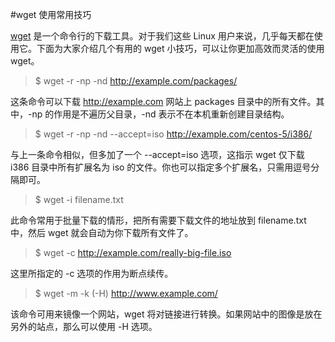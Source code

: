 #wget 使用常用技巧


[wget][wget] 是一个命令行的下载工具。对于我们这些 Linux 用户来说，几乎每天都在使用它。下面为大家介绍几个有用的 wget 小技巧，可以让你更加高效而灵活的使用 wget。
	
>$ wget -r -np -nd http://example.com/packages/
	
这条命令可以下载 http://example.com 网站上 packages 目录中的所有文件。其中，-np 的作用是不遍历父目录，-nd 表示不在本机重新创建目录结构。

>$ wget -r -np -nd --accept=iso http://example.com/centos-5/i386/

与上一条命令相似，但多加了一个 --accept=iso 选项，这指示 wget 仅下载 i386 目录中所有扩展名为 iso 的文件。你也可以指定多个扩展名，只需用逗号分隔即可。

>$ wget -i filename.txt
	
此命令常用于批量下载的情形，把所有需要下载文件的地址放到 filename.txt 中，然后 wget 就会自动为你下载所有文件了。

>$ wget -c http://example.com/really-big-file.iso

这里所指定的 -c 选项的作用为断点续传。

>$ wget -m -k (-H) http://www.example.com/
	
该命令可用来镜像一个网站，wget 将对链接进行转换。如果网站中的图像是放在另外的站点，那么可以使用 -H 选项。

[wget]:http://www.gnu.org/software/wget/
